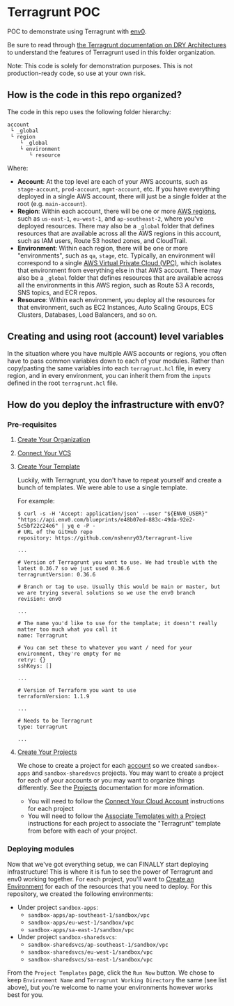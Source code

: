# Terragrunt POC

POC to demonstrate using Terragrunt with [env0].

Be sure to read through [the Terragrunt documentation on DRY
Architectures](https://terragrunt.gruntwork.io/docs/features/keep-your-terragrunt-architecture-dry/)
to understand the features of Terragrunt used in this folder organization.

Note: This code is solely for demonstration purposes. This is not
production-ready code, so use at your own risk.

## How is the code in this repo organized?

The code in this repo uses the following folder hierarchy:

```NOFORMAT
account
 └ _global
 └ region
    └ _global
    └ environment
       └ resource
```

Where:

* **Account**: At the top level are each of your AWS accounts, such as
  `stage-account`, `prod-account`, `mgmt-account`, etc. If you have everything
  deployed in a single AWS account, there will just be a single folder at the
  root (e.g. `main-account`).
* **Region**: Within each account, there will be one or more [AWS
  regions](http://docs.aws.amazon.com/AWSEC2/latest/UserGuide/using-regions-availability-zones.html),
  such as `us-east-1`, `eu-west-1`, and `ap-southeast-2`, where you've deployed
  resources. There may also be a `_global` folder that defines resources that
  are available across all the AWS regions in this account, such as IAM users,
  Route 53 hosted zones, and CloudTrail.
* **Environment**: Within each region, there will be one or more "environments",
  such as `qa`, `stage`, etc. Typically, an environment will correspond to a
  single [AWS Virtual Private Cloud (VPC)](https://aws.amazon.com/vpc/), which
  isolates that environment from everything else in that AWS account. There may
  also be a `_global` folder that defines resources that are available across
  all the environments in this AWS region, such as Route 53 A records, SNS
  topics, and ECR repos.
* **Resource**: Within each environment, you deploy all the resources for that
  environment, such as EC2 Instances, Auto Scaling Groups, ECS Clusters,
  Databases, Load Balancers, and so on.

## Creating and using root (account) level variables

In the situation where you have multiple AWS accounts or regions, you often have
to pass common variables down to each of your modules. Rather than copy/pasting
the same variables into each `terragrunt.hcl` file, in every region, and in
every environment, you can inherit them from the `inputs` defined in the root
`terragrunt.hcl` file.

## How do you deploy the infrastructure with env0?

### Pre-requisites

1. [Create Your Organization](https://docs.env0.com/docs/create-your-organization)
1. [Connect Your VCS](https://docs.env0.com/docs/connect-your-vcs)
1. [Create Your Template](https://docs.env0.com/docs/create-your-first-template)

    Luckily, with Terragrunt, you don't have to repeat yourself and create a bunch of
    templates.  We were able to use a single template.

    For example:

    ```CONSOLE
    $ curl -s -H 'Accept: application/json' --user "${ENV0_USER}" "https://api.env0.com/blueprints/e48b07ed-883c-49da-92e2-5c5bf22c24e6" | yq e -P -
    # URL of the GitHub repo
    repository: https://github.com/nshenry03/terragrunt-live

    ...

    # Version of Terragrunt you want to use. We had trouble with the latest 0.36.7 so we just used 0.36.6
    terragruntVersion: 0.36.6

    # Branch or tag to use. Usually this would be main or master, but we are trying several solutions so we use the env0 branch
    revision: env0

    ...

    # The name you'd like to use for the template; it doesn't really matter too much what you call it
    name: Terragrunt

    # You can set these to whatever you want / need for your environment, they're empty for me
    retry: {}
    sshKeys: []

    ...

    # Version of Terraform you want to use
    terraformVersion: 1.1.9

    ...

    # Needs to be Terragrunt
    type: terragrunt

    ...
    ```

1. [Create Your Projects](https://docs.env0.com/docs/projects#create-a-new-project)

    We chose to create a project for each
    [account](#how-is-the-code-in-this-repo-organized) so we created
    `sandbox-apps` and `sandbox-sharedsvcs` projects.  You may want to create
    a project for each of your accounts or you may want to organize things
    differently. See the [Projects](https://docs.env0.com/docs/projects)
    documentation for more information.

    * You will need to follow the
      [Connect Your Cloud Account](https://docs.env0.com/docs/connect-your-cloud-account)
      instructions for each project
    * You will need to follow the
      [Associate Templates with a Project](https://docs.env0.com/docs/projects#associate-templates-with-a-project)
      instructions for each project to associate the "Terragrunt" template from before
      with each of your project.

### Deploying modules

Now that we've got everything setup, we can FINALLY start deploying
infrastructure! This is where it is fun to see the power of Terragrunt and env0
working together. For each project, you'll want to [Create an
Environment](https://docs.env0.com/docs/environments#create-an-environment) for
each of the resources that you need to deploy.  For this repository, we created
the following environments:

* Under project `sandbox-apps`:
  * `sandbox-apps/ap-southeast-1/sandbox/vpc`
  * `sandbox-apps/eu-west-1/sandbox/vpc`
  * `sandbox-apps/sa-east-1/sandbox/vpc`
* Under project `sandbox-sharedsvcs`:
  * `sandbox-sharedsvcs/ap-southeast-1/sandbox/vpc`
  * `sandbox-sharedsvcs/eu-west-1/sandbox/vpc`
  * `sandbox-sharedsvcs/sa-east-1/sandbox/vpc`

From the `Project Templates` page, click the `Run Now` button. We chose to keep
`Environment Name` and `Terragrunt Working Directory` the same (see list above),
but you're welcome to name your environments however works best for you.

[env0]: https://www.env0.com
